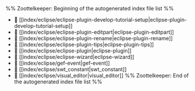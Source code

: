 %% Zoottelkeeper: Beginning of the autogenerated index file list  %%
- 📄 [[index/eclipse/eclipse-plugin-develop-tutorial-setup|eclipse-plugin-develop-tutorial-setup]]
- 📄 [[index/eclipse/eclipse-plugin-editpart|eclipse-plugin-editpart]]
- 📄 [[index/eclipse/eclipse-plugin-rename|eclipse-plugin-rename]]
- 📄 [[index/eclipse/eclipse-plugin-tips|eclipse-plugin-tips]]
- 📄 [[index/eclipse/eclipse-plugin|eclipse-plugin]]
- 📄 [[index/eclipse/eclipse-wizard|eclipse-wizard]]
- 📄 [[index/eclipse/gef-event|gef-event]]
- 📄 [[index/eclipse/swt_constant|swt_constant]]
- 📄 [[index/eclipse/visual_editor|visual_editor]]
%% Zoottelkeeper: End of the autogenerated index file list  %%
